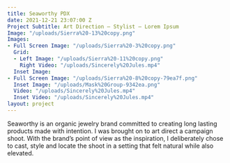```yaml
---
title: Seaworthy PDX
date: 2021-12-21 23:07:00 Z
Project Subtitle: Art Direction — Stylist — Lorem Ipsum
Image: "/uploads/Sierra%20-13%20copy.png"
Images:
- Full Screen Image: "/uploads/Sierra%20-3%20copy.png"
  Grid:
  - Left Image: "/uploads/Sierra%20-11%20copy.png"
    Right Video: "/uploads/Sincerely%20Jules.mp4"
  Inset Image: 
- Full Screen Image: "/uploads/Sierra%20-8%20copy-79ea7f.png"
  Inset Image: "/uploads/Mask%20Group-9342ea.png"
  Video: "/uploads/Sincerely%20Jules.mp4"
  Inset Video: "/uploads/Sincerely%20Jules.mp4"
layout: project
---
```


Seaworthy is an organic jewelry brand committed to creating long lasting products made with intention. I was brought on to art direct a campaign shoot. With the brand’s point of view as the inspiration, I deliberately chose to cast, style and locate the shoot in a setting that felt natural while also elevated.